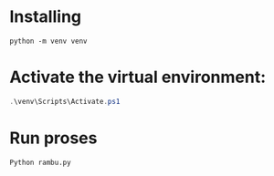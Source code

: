 # Installing

```
python -m venv venv
```

# Activate the virtual environment:
```powershell
.\venv\Scripts\Activate.ps1
```
# Run proses
```
Python rambu.py
    